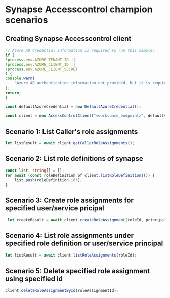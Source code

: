 # Synapse Accesscontrol champion scenarios

## Creating Synapse Accesscontrol client
```typescript
// Azure AD Credential information is required to run this sample:
if (
!process.env.AZURE_TENANT_ID ||
!process.env.AZURE_CLIENT_ID ||
!process.env.AZURE_CLIENT_SECRET
) {
console.warn(
    "Azure AD authentication information not provided, but it is required to run this sample. Exiting."
);
return;
}

const defaultAzureCredential = new DefaultAzureCredential();

const client = new AccessControlClient("<workspace_endpoint>", defaultAzureCredential);
```

## Scenario 1: List Caller's role assignments
```typescript
let listResult = await client.getCallerRoleAssignments();
```

## Scenario 2: List role definitions of synapse
```typescript
const list: string[] = [];
for await (const roleDefinition of client.listRoleDefinitions()) {
    list.push(roleDefinition.id!);
}
```

## Scenario 3: Create role assignments for specified user/service pricipal
```typescript
 let createResult = await client.createRoleAssignment(roleId, principalId);
```

## Scenario 4: List role assignments under specified role definition or user/service principal
```typescript
let listResult = await client.listRoleAssignments(roleId);
```

## Scenario 5: Delete specified role assignment using specified id
```typescript
client.deleteRoleAssignmentById(roleAssignmentId);
```

